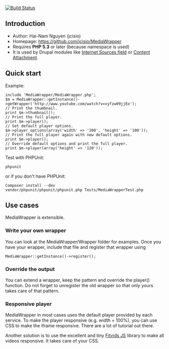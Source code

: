[![Build Status](https://secure.travis-ci.org/jcisio/MediaWrapper.png?branch=master)](https://travis-ci.org/jcisio/MediaWrapper)

## Introduction ##

* Author: Hai-Nam Nguyen (jcisio)
* Homepage: https://github.com/jcisio/MediaWrapper
* Requires **PHP 5.3** or later (because namespace is used)
* It is used by Drupal modules like [Internet Sources field](http://drupal.org/project/isfield) or [Content Attachment](http://drupal.org/project/attach).

## Quick start ##

Example:

    include 'MediaWrapper/MediaWrapper.php';
    $m = MediaWrapper::getInstance()->getWrapper('http://www.youtube.com/watch?v=vyfzw09jjEo');
    // Print the thumbnail.
    print $m->thumbnail();
    // Print the full player.
    print $m->player();
    // Set default player options.
    $m->player_options(array('width' => '200', 'height' => '100'));
    // Print the full player again with new default options.
    print $m->player();
    // Override default options and print the full player.
    print $m->player(array('height' => '120'));

Test with PHPUnit:

    phpunit

or if you don't have PHPUnit:

    Composer install --dev
    vendor/phpunit/phpunit/phpunit.php Tests/MediaWrapperTest.php

## Use cases ##

MediaWrapper is extensible.

### Write your own wrapper ###

You can look at the MediaWrapper/Wrapper folder for examples. Once you have
your wrapper, include that file and register that wrapper using

    MediaWrapper::getInstance()->register();

### Override the output ###

You can extend a wrapper, keep the pattern and override the player() function.
Do not forget to unregister the old wrapper so that only yours takes care of
that pattern.

### Responsive player ###

MediaWrapper in most cases uses the default player provided by each service. To make the player responsive (e.g. width = 100%), you can use CSS to make the iframe responsive. There are a lot of tutorial out there.

Another solution is to use the excellent and tiny [Fitvids JS](http://fitvidsjs.com/) library to make all videos responsive. It takes care of your CSS.

